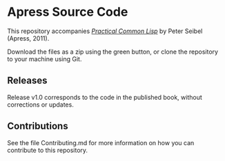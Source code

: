 # Apress Source Code

This repository accompanies [*Practical Common Lisp*](http://www.apress.com/9781430242901) by Peter Seibel (Apress, 2011).

[comment]: #cover

Download the files as a zip using the green button, or clone the repository to your machine using Git.

## Releases

Release v1.0 corresponds to the code in the published book, without corrections or updates.

## Contributions

See the file Contributing.md for more information on how you can contribute to this repository.
